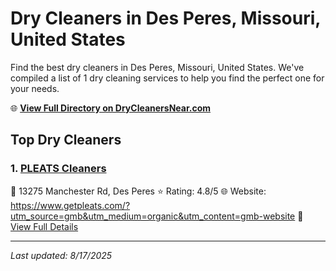 # Dry Cleaners in Des Peres, Missouri, United States

Find the best dry cleaners in Des Peres, Missouri, United States. We've compiled a list of 1 dry cleaning services to help you find the perfect one for your needs.

🌐 **[View Full Directory on DryCleanersNear.com](https://drycleanersnear.com/city/US/Missouri/Des%20Peres)**

## Top Dry Cleaners

### 1. [PLEATS Cleaners](https://drycleanersnear.com/dryCleaner/686f1eb41cef475d4de83c84/pleats-cleaners)
📍 13275 Manchester Rd, Des Peres
⭐ Rating: 4.8/5
🌐 Website: https://www.getpleats.com/?utm_source=gmb&utm_medium=organic&utm_content=gmb-website
🔗 [View Full Details](https://drycleanersnear.com/dryCleaner/686f1eb41cef475d4de83c84/pleats-cleaners)


---

*Last updated: 8/17/2025*
